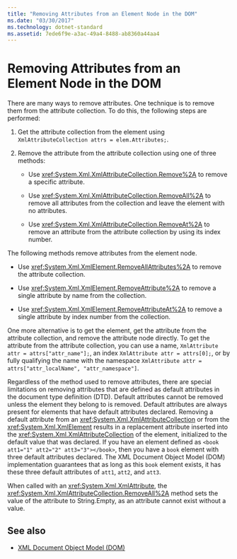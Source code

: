 ```yaml
---
title: "Removing Attributes from an Element Node in the DOM"
ms.date: "03/30/2017"
ms.technology: dotnet-standard
ms.assetid: 7ede6f9e-a3ac-49a4-8488-ab8360a44aa4
---
```

# Removing Attributes from an Element Node in the DOM
There are many ways to remove attributes. One technique is to remove them from the attribute collection. To do this, the following steps are performed:  
  
1. Get the attribute collection from the element using `XmlAttributeCollection attrs = elem.Attributes;`.  
  
2. Remove the attribute from the attribute collection using one of three methods:  
  
    - Use <xref:System.Xml.XmlAttributeCollection.Remove%2A> to remove a specific attribute.  
  
    - Use <xref:System.Xml.XmlAttributeCollection.RemoveAll%2A> to remove all attributes from the collection and leave the element with no attributes.  
  
    - Use <xref:System.Xml.XmlAttributeCollection.RemoveAt%2A> to remove an attribute from the attribute collection by using its index number.  
  
 The following methods remove attributes from the element node.  
  
- Use <xref:System.Xml.XmlElement.RemoveAllAttributes%2A> to remove the attribute collection.  
  
- Use <xref:System.Xml.XmlElement.RemoveAttribute%2A> to remove a single attribute by name from the collection.  
  
- Use <xref:System.Xml.XmlElement.RemoveAttributeAt%2A> to remove a single attribute by index number from the collection.  
  
 One more alternative is to get the element, get the attribute from the attribute collection, and remove the attribute node directly. To get the attribute from the attribute collection, you can use a name, `XmlAttribute attr = attrs["attr_name"];`, an index `XmlAttribute attr = attrs[0];`, or by fully qualifying the name with the namespace `XmlAttribute attr = attrs["attr_localName", "attr_namespace"]`.  
  
 Regardless of the method used to remove attributes, there are special limitations on removing attributes that are defined as default attributes in the document type definition (DTD). Default attributes cannot be removed unless the element they belong to is removed. Default attributes are always present for elements that have default attributes declared. Removing a default attribute from an <xref:System.Xml.XmlAttributeCollection> or from the <xref:System.Xml.XmlElement> results in a replacement attribute inserted into the <xref:System.Xml.XmlAttributeCollection> of the element, initialized to the default value that was declared. If you have an element defined as `<book att1="1" att2="2" att3="3"></book>`, then you have a `book` element with three default attributes declared. The XML Document Object Model (DOM) implementation guarantees that as long as this `book` element exists, it has these three default attributes of `att1`, `att2`, and `att3`.  
  
 When called with an <xref:System.Xml.XmlAttribute>, the <xref:System.Xml.XmlAttributeCollection.RemoveAll%2A> method sets the value of the attribute to String.Empty, as an attribute cannot exist without a value.  
  
## See also

- [XML Document Object Model (DOM)](xml-document-object-model-dom.md)
